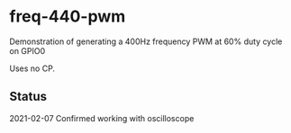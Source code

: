 # freq-440-pwm

Demonstration of generating a 400Hz frequency PWM at 60% duty cycle on GPIO0

Uses no CP.

## Status

2021-02-07 Confirmed working with oscilloscope
